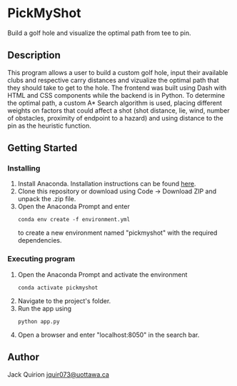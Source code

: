# PickMyShot

Build a golf hole and visualize the optimal path from tee to pin.

## Description

This program allows a user to build a custom golf hole, input their available clubs and respective carry distances and vizualize the optimal path that they should take to get to the hole. The frontend was built using Dash with HTML and CSS components while the backend is in Python. To determine the optimal path, a custom A* Search algorithm is used, placing different weights on factors that could affect a shot (shot distance, lie, wind, number of obstacles, proximity of endpoint to a hazard) and using distance to the pin as the heuristic function.

## Getting Started

### Installing

1. Install Anaconda. Installation instructions can be found [here](https://conda.io/projects/conda/en/latest/user-guide/install/index.html).
2. Clone this repository or download using Code -> Download ZIP and unpack the .zip file.
3. Open the Anaconda Prompt and enter
   ```
   conda env create -f environment.yml
   ```
   to create a new environment named "pickmyshot" with the required dependencies.

### Executing program

1. Open the Anaconda Prompt and activate the environment
   ```
   conda activate pickmyshot
   ```
2. Navigate to the project's folder.
3. Run the app using
   ```
   python app.py
   ```
4. Open a browser and enter "localhost:8050" in the search bar.

## Author

Jack Quirion 
<jquir073@uottawa.ca>
